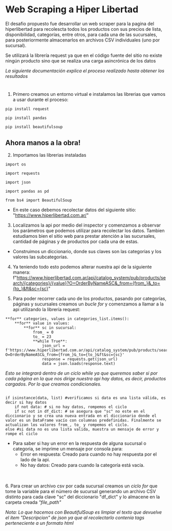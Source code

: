 # Web Scraping a Hiper Libertad

El desafio propuesto fue desarrollar un web scraper para la pagina del hiperlibertad para recolescta todos los productos con sus precios de lista, disponibilidad, categorías, entre otros, para cada una de las sucursales, para posteriormente almacenarlos en archivos CSV individuales (uno por sucursal).

Se utilizará la librería request ya que en el código fuente del sitio no existe ningún producto sino que se realiza una carga asincrónica de los datos

<sup></sup>  

_La siguiente documentación explica el proceso realizado hasta obtener los resultados_

#
<sup></sup>  
1. Primero creamos un entorno virtual e instalamos las librerias que vamos a usar durante el proceso:

```
pip install request

pip install pandas

pip install beautifulsoup
```

## Ahora manos a la obra!
<sup></sup>  

2. Importamos las librerias instaladas

```
import os

import requests

import json

import pandas as pd

from bs4 import BeautifulSoup
```

- En este caso debemos recolectar datos del siguiente sitio: "https://www.hiperlibertad.com.ar/"
<sup></sup>  
<sup></sup>  

3. Localizamos la api por medio del inspector y comenzamos a observar los parámetros que podemos utilizar para recolectar los datos. Tambien estudiamos bien el sitio web para prestar atención a las sucursales, cantidad de páginas y de productos por cada una de estas.

- Construimos un diccionario, donde sus claves son las categorias y los valores las subcategorías.
<sup></sup>  
<sup></sup>  

4. Ya teniendo todo esto podemos alterar nuestra api de la siguiente manera: f"https://www.hiperlibertad.com.ar/api/catalog_system/pub/products/search/{categories}/{value}?O=OrderByNameASC&_from={from_}&_to={to_}&ft&sc={sc}"
<sup></sup>  
<sup></sup>  

5. Para poder recorrer cada uno de los productos, pasando por categorías, páginas y sucursales creamos un _bucle for_ y comenzamos a llamar a la api utilizando la librería request:

```
**for** categories, values in categories_list.items():
    **for** value in values:  
        **for** sc in sucursal: 
            from_ = 0
            to_ = 23
            **while True**:              
                json_url = f'https://www.hiperlibertad.com.ar/api/catalog_system/pub/products/search/{categories}/{value}?O=OrderByNameASC&_from={from_}&_to={to_}&ft&sc={sc}'
                response = requests.get(json_url)
                data = json.loads(response.text)
```


_Esto se integrará dentro de un ciclo while ya que queremos saber si por cada página en la que nos dirige nuestra api hay datos, es decir, productos cargados. Por lo que creamos condicionales._


```

if isinstance(data, list) #verificamos si data es una lista válida, es decir si hay datos
    if not data: # si no hay datos, rompemos el ciclo
    if sc not in df_dict: # se asegura que "sc" no este en el diccionario y se crea una nueva entrada en el diccionario donde el valor es un DataFrame vacío con columnas predefinidas. Finalmente se actualizan los valores from_, to_ y rompemos el ciclo.
else #si data no es una lista valida, muestra un mensaje de error y rompe el ciclo

```
- Para saber si hay un error en la respuesta de alguna sucursal o categoria, se imprime un mensaje por consola para: 
    - Error en respuesta: Creado para cuando no hay respuesta por el lado de la api.
    - No hay datos: Creado para cuando la categoría está vacía.

<sup></sup>  
<sup></sup>  
6. Para crear un archivo csv por cada sucursal creamos un _ciclo for_ que tome la variable para el número de sucursal generando un archivo CSV distinto para cada clave "sc" del diccionario "df_dict" y lo almacene en la carpeta creada _"file_path"_

_Nota: Lo que hacemos con BeautifulSoup es limpiar el texto que devuelve el item "Descripcion" de json ya que al recolectarlo contenía tags perteneciente a un formato html_ 
